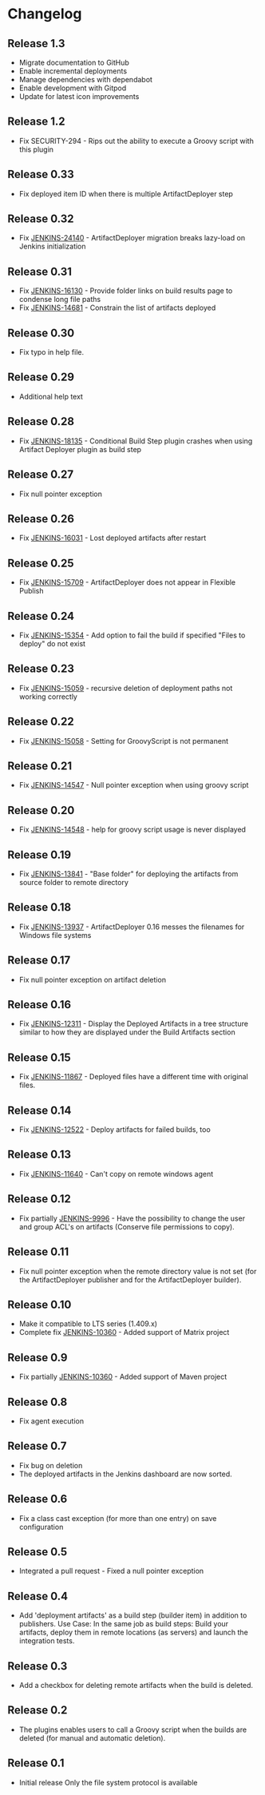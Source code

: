 # Changelog

## Release 1.3

* Migrate documentation to GitHub
* Enable incremental deployments
* Manage dependencies with dependabot
* Enable development with Gitpod
* Update for latest icon improvements

## Release 1.2

* Fix SECURITY-294 - Rips out the ability to execute a Groovy script
with this plugin

## Release 0.33

* Fix deployed item ID when there is multiple ArtifactDeployer step

## Release 0.32

* Fix [JENKINS-24140](https://issues.jenkins.io/browse/JENKINS-24140) -
ArtifactDeployer migration breaks lazy-load on Jenkins initialization

## Release 0.31

* Fix [JENKINS-16130](https://issues.jenkins.io/browse/JENKINS-16130) -
Provide folder links on build results page to condense long file paths
* Fix [JENKINS-14681](https://issues.jenkins.io/browse/JENKINS-14681) -
Constrain the list of artifacts deployed

## Release 0.30

* Fix typo in help file.

## Release 0.29

* Additional help text

## Release 0.28

* Fix [JENKINS-18135](https://issues.jenkins.io/browse/JENKINS-18135) -
Conditional Build Step plugin crashes when using Artifact Deployer
plugin as build step

## Release 0.27

* Fix null pointer exception

## Release 0.26

* Fix [JENKINS-16031](https://issues.jenkins.io/browse/JENKINS-16031) -
Lost deployed artifacts after restart

## Release 0.25

* Fix [JENKINS-15709](https://issues.jenkins.io/browse/JENKINS-15709) -
ArtifactDeployer does not appear in Flexible Publish

## Release 0.24

* Fix [JENKINS-15354](https://issues.jenkins.io/browse/JENKINS-15354) -
Add option to fail the build if specified "Files to deploy" do not exist

## Release 0.23

* Fix [JENKINS-15059](https://issues.jenkins.io/browse/JENKINS-15059) -
recursive deletion of deployment paths not working correctly

## Release 0.22

* Fix [JENKINS-15058](https://issues.jenkins.io/browse/JENKINS-15058) -
Setting for GroovyScript is not permanent

## Release 0.21

* Fix [JENKINS-14547](https://issues.jenkins.io/browse/JENKINS-14547) -
Null pointer exception when using groovy script

## Release 0.20

* Fix [JENKINS-14548](https://issues.jenkins.io/browse/JENKINS-14548) -
help for groovy script usage is never displayed

## Release 0.19

* Fix [JENKINS-13841](https://issues.jenkins.io/browse/JENKINS-13841) -
"Base folder" for deploying the artifacts from source folder to remote
directory

## Release 0.18

* Fix [JENKINS-13937](https://issues.jenkins.io/browse/JENKINS-13937) -
ArtifactDeployer 0.16 messes the filenames for Windows file systems

## Release 0.17

* Fix null pointer exception on artifact deletion

## Release 0.16

* Fix [JENKINS-12311](https://issues.jenkins.io/browse/JENKINS-12311) -
Display the Deployed Artifacts in a tree structure similar to how they
are displayed under the Build Artifacts section

## Release 0.15

* Fix [JENKINS-11867](https://issues.jenkins.io/browse/JENKINS-11867) -
Deployed files have a different time with original files.

## Release 0.14

* Fix [JENKINS-12522](https://issues.jenkins.io/browse/JENKINS-12522) -
Deploy artifacts for failed builds, too

## Release 0.13

* Fix [JENKINS-11640](https://issues.jenkins.io/browse/JENKINS-11640) -
Can't copy on remote windows agent

## Release 0.12

* Fix partially
[JENKINS-9996](https://issues.jenkins.io/browse/JENKINS-9996) - Have
the possibility to change the user and group ACL's on artifacts
(Conserve file permissions to copy).

## Release 0.11

* Fix null pointer exception when the remote directory value is not set
(for the ArtifactDeployer publisher and for the ArtifactDeployer
builder).

## Release 0.10

* Make it compatible to LTS series (1.409.x)
* Complete fix
[JENKINS-10360](https://issues.jenkins.io/browse/JENKINS-10360) -
Added support of Matrix project

## Release 0.9

* Fix partially
[JENKINS-10360](https://issues.jenkins.io/browse/JENKINS-10360) -
Added support of Maven project

## Release 0.8

* Fix agent execution

## Release 0.7

* Fix bug on deletion
* The deployed artifacts in the Jenkins dashboard are now sorted.

## Release 0.6

* Fix a class cast exception (for more than one entry) on save
configuration

## Release 0.5

* Integrated a pull request - Fixed a null pointer exception

## Release 0.4

* Add 'deployment artifacts' as a build step (builder item) in
addition to publishers.
Use Case: In the same job as build steps: Build your artifacts, deploy
them in remote locations (as servers) and launch the integration tests.

## Release 0.3

* Add a checkbox for deleting remote artifacts when the build is
deleted.

## Release 0.2

* The plugins enables users to call a Groovy script when the builds are
deleted (for manual and automatic deletion).

## Release 0.1

* Initial release
Only the file system protocol is available
